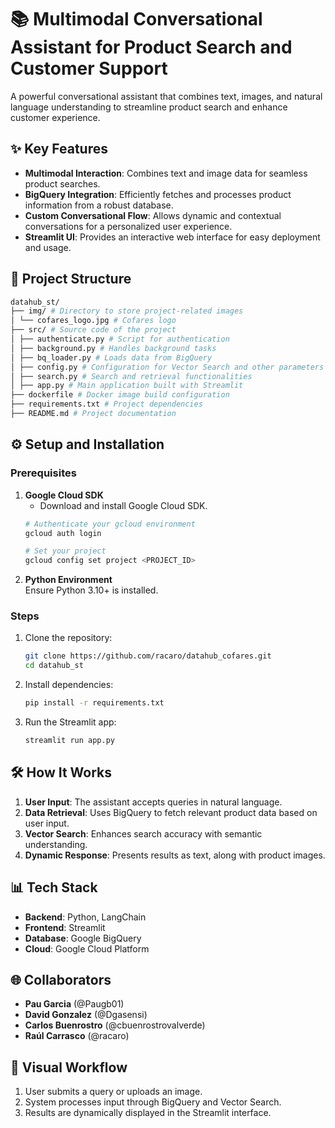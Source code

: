 # 📚 Multimodal Conversational Assistant for Product Search and Customer Support

A powerful conversational assistant that combines text, images, and natural language understanding to streamline product search and enhance customer experience.

## ✨ Key Features
- **Multimodal Interaction**: Combines text and image data for seamless product searches.
- **BigQuery Integration**: Efficiently fetches and processes product information from a robust database.
- **Custom Conversational Flow**: Allows dynamic and contextual conversations for a personalized user experience.
- **Streamlit UI**: Provides an interactive web interface for easy deployment and usage.

## 📂 Project Structure
```bash
datahub_st/ 
├── img/ # Directory to store project-related images 
│ └── cofares_logo.jpg # Cofares logo 
├── src/ # Source code of the project 
│ ├── authenticate.py # Script for authentication 
│ ├── background.py # Handles background tasks 
│ ├── bq_loader.py # Loads data from BigQuery 
│ ├── config.py # Configuration for Vector Search and other parameters 
│ ├── search.py # Search and retrieval functionalities 
│ ├── app.py # Main application built with Streamlit 
├── dockerfile # Docker image build configuration 
├── requirements.txt # Project dependencies 
├── README.md # Project documentation
```


## ⚙️ Setup and Installation

### Prerequisites
1. **Google Cloud SDK**  
    - Download and install Google Cloud SDK.
    ```bash
    # Authenticate your gcloud environment  
    gcloud auth login  
    
    # Set your project  
    gcloud config set project <PROJECT_ID>  
    ```
2. **Python Environment**  
    Ensure Python 3.10+ is installed.

### Steps
1. Clone the repository:
    ```bash
    git clone https://github.com/racaro/datahub_cofares.git 
    cd datahub_st 
    ```

2. Install dependencies:
    ```bash
    pip install -r requirements.txt 
    ```

3. Run the Streamlit app:
    ```bash
    streamlit run app.py  
    ```

## 🛠️ How It Works
1. **User Input**: The assistant accepts queries in natural language.
2. **Data Retrieval**: Uses BigQuery to fetch relevant product data based on user input.
3. **Vector Search**: Enhances search accuracy with semantic understanding.
4. **Dynamic Response**: Presents results as text, along with product images.

## 📊 Tech Stack
- **Backend**: Python, LangChain
- **Frontend**: Streamlit
- **Database**: Google BigQuery
- **Cloud**: Google Cloud Platform

## 🌐 Collaborators
- **Pau Garcia** (@Paugb01)
- **David Gonzalez** (@Dgasensi)
- **Carlos Buenrostro** (@cbuenrostrovalverde)
- **Raúl Carrasco** (@racaro)

## 🎨 Visual Workflow
1. User submits a query or uploads an image.
2. System processes input through BigQuery and Vector Search.
3. Results are dynamically displayed in the Streamlit interface.
